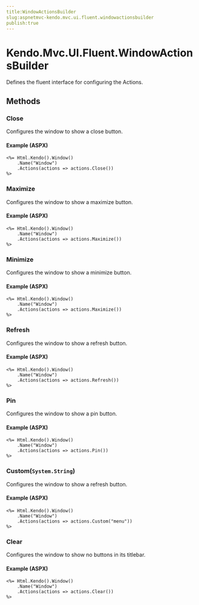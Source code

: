 ```yaml
---
title:WindowActionsBuilder
slug:aspnetmvc-kendo.mvc.ui.fluent.windowactionsbuilder
publish:true
---
```


# Kendo.Mvc.UI.Fluent.WindowActionsBuilder
Defines the fluent interface for configuring the Actions.



## Methods

### Close
Configures the window to show a close button.




#### Example (ASPX)
    <%= Html.Kendo().Window()
        .Name("Window")
        .Actions(actions => actions.Close())
    %>


### Maximize
Configures the window to show a maximize button.




#### Example (ASPX)
    <%= Html.Kendo().Window()
        .Name("Window")
        .Actions(actions => actions.Maximize())
    %>


### Minimize
Configures the window to show a minimize button.




#### Example (ASPX)
    <%= Html.Kendo().Window()
        .Name("Window")
        .Actions(actions => actions.Maximize())
    %>


### Refresh
Configures the window to show a refresh button.




#### Example (ASPX)
    <%= Html.Kendo().Window()
        .Name("Window")
        .Actions(actions => actions.Refresh())
    %>


### Pin
Configures the window to show a pin button.




#### Example (ASPX)
    <%= Html.Kendo().Window()
        .Name("Window")
        .Actions(actions => actions.Pin())
    %>


### Custom(`System.String`)
Configures the window to show a refresh button.




#### Example (ASPX)
    <%= Html.Kendo().Window()
        .Name("Window")
        .Actions(actions => actions.Custom("menu"))
    %>


### Clear
Configures the window to show no buttons in its titlebar.




#### Example (ASPX)
    <%= Html.Kendo().Window()
        .Name("Window")
        .Actions(actions => actions.Clear())
    %>



